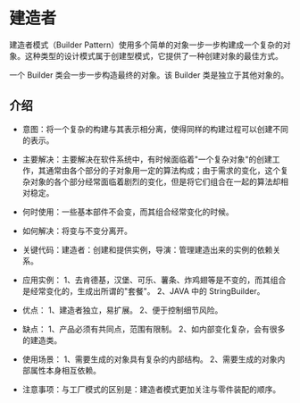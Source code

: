 # 建造者

建造者模式（Builder Pattern）使用多个简单的对象一步一步构建成一个复杂的对象。这种类型的设计模式属于创建型模式，它提供了一种创建对象的最佳方式。

一个 Builder 类会一步一步构造最终的对象。该 Builder 类是独立于其他对象的。


## 介绍

* 意图：将一个复杂的构建与其表示相分离，使得同样的构建过程可以创建不同的表示。

* 主要解决：主要解决在软件系统中，有时候面临着"一个复杂对象"的创建工作，其通常由各个部分的子对象用一定的算法构成；由于需求的变化，这个复杂对象的各个部分经常面临着剧烈的变化，但是将它们组合在一起的算法却相对稳定。

* 何时使用：一些基本部件不会变，而其组合经常变化的时候。

* 如何解决：将变与不变分离开。

* 关键代码：建造者：创建和提供实例，导演：管理建造出来的实例的依赖关系。

* 应用实例： 1、去肯德基，汉堡、可乐、薯条、炸鸡翅等是不变的，而其组合是经常变化的，生成出所谓的"套餐"。 2、JAVA 中的 StringBuilder。

* 优点： 1、建造者独立，易扩展。 2、便于控制细节风险。

* 缺点： 1、产品必须有共同点，范围有限制。 2、如内部变化复杂，会有很多的建造类。

* 使用场景： 1、需要生成的对象具有复杂的内部结构。 2、需要生成的对象内部属性本身相互依赖。

* 注意事项：与工厂模式的区别是：建造者模式更加关注与零件装配的顺序。


